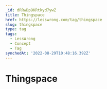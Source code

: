 ```yaml
---
_id: dRRwDp9KRtkyd7ywZ
title: Thingspace
href: https://lesswrong.com/tag/thingspace
slug: thingspace
type: tag
tags:
  - LessWrong
  - Concept
  - Tag
synchedAt: '2022-08-29T10:48:16.392Z'
---
```

# Thingspace

